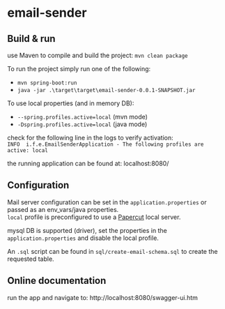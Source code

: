 # email-sender


## Build & run
use Maven to compile and build the project: `mvn clean package`

To run the project simply run one of the following:
 * `mvn spring-boot:run`
 * `java -jar .\target\target\email-sender-0.0.1-SNAPSHOT.jar`

To use local properties (and in memory DB):  
* `--spring.profiles.active=local` (mvn mode)
* `-Dspring.profiles.active=local` (java mode)  

check for the following line in the logs to verify activation:  
`INFO  i.f.e.EmailSenderApplication - The following profiles are active: local`

the running application can be found at: localhost:8080/ 

## Configuration
Mail server configuration can be set in the `application.properties` or passed 
as an env_vars/java properties.  
`local` profile is preconfigured to use a [Papercut](https://github.com/ChangemakerStudios/Papercut) local server.


mysql DB is supported (driver), set the properties in the `application.properties` 
and disable the local profile. 
 
An `.sql` script can be found in `sql/create-email-schema.sql` to create the requested table.

## Online documentation
run the app and navigate to:
http://localhost:8080/swagger-ui.htm
